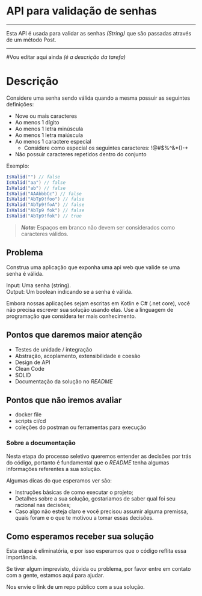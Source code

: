 # API para validação de senhas

-------------------------------

Esta API é usada para validar as senhas *(String)* que são passadas através de um método Post.

-------------------------------
#Vou editar aqui ainda *(é a descrição da tarefa)*


# Descrição

Considere uma senha sendo válida quando a mesma possuir as seguintes definições:

- Nove ou mais caracteres
- Ao menos 1 dígito
- Ao menos 1 letra minúscula
- Ao menos 1 letra maiúscula
- Ao menos 1 caractere especial
    - Considere como especial os seguintes caracteres: !@#$%^&*()-+
- Não possuir caracteres repetidos dentro do conjunto

Exemplo:

```c#
IsValid("") // false  
IsValid("aa") // false  
IsValid("ab") // false  
IsValid("AAAbbbCc") // false  
IsValid("AbTp9!foo") // false  
IsValid("AbTp9!foA") // false
IsValid("AbTp9 fok") // false
IsValid("AbTp9!fok") // true
```

> **_Nota:_**  Espaços em branco não devem ser considerados como caracteres válidos.

## Problema

Construa uma aplicação que exponha uma api web que valide se uma senha é válida.

Input: Uma senha (string).  
Output: Um boolean indicando se a senha é válida.

Embora nossas aplicações sejam escritas em Kotlin e C# (.net core), você não precisa escrever sua solução usando elas. Use a linguagem de programação que considera ter mais conhecimento.

## Pontos que daremos maior atenção

- Testes de unidade / integração
- Abstração, acoplamento, extensibilidade e coesão
- Design de API
- Clean Code
- SOLID
- Documentação da solução no *README*

## Pontos que não iremos avaliar

- docker file
- scripts ci/cd
- coleções do postman ou ferramentas para execução

### Sobre a documentação

Nesta etapa do processo seletivo queremos entender as decisões por trás do código, portanto é fundamental que o *README* tenha algumas informações referentes a sua solução.

Algumas dicas do que esperamos ver são:

- Instruções básicas de como executar o projeto;
- Detalhes sobre a sua solução, gostariamos de saber qual foi seu racional nas decisões;
- Caso algo não esteja claro e você precisou assumir alguma premissa, quais foram e o que te motivou a tomar essas decisões.

## Como esperamos receber sua solução

Esta etapa é eliminatória, e por isso esperamos que o código reflita essa importância.

Se tiver algum imprevisto, dúvida ou problema, por favor entre em contato com a gente, estamos aqui para ajudar.

Nos envie o link de um repo público com a sua solução.